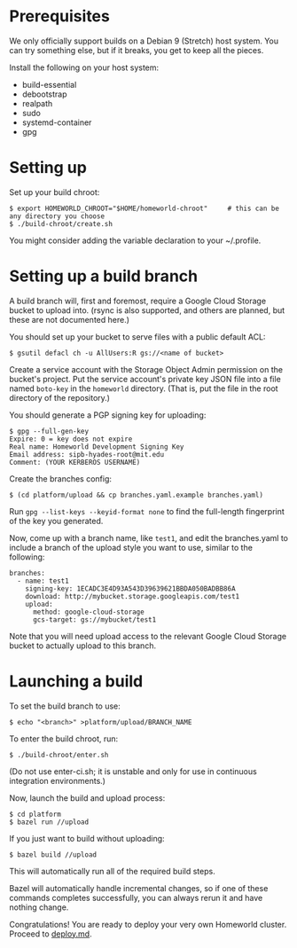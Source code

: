 # Prerequisites

We only officially support builds on a Debian 9 (Stretch) host system.
You can try something else, but if it breaks, you get to keep all the pieces.

Install the following on your host system:

 * build-essential
 * debootstrap
 * realpath
 * sudo
 * systemd-container
 * gpg

# Setting up

Set up your build chroot:

    $ export HOMEWORLD_CHROOT="$HOME/homeworld-chroot"     # this can be any directory you choose
    $ ./build-chroot/create.sh

You might consider adding the variable declaration to your ~/.profile.

# Setting up a build branch

A build branch will, first and foremost, require a Google Cloud Storage bucket to upload into.
(rsync is also supported, and others are planned, but these are not documented here.)

You should set up your bucket to serve files with a public default ACL:

    $ gsutil defacl ch -u AllUsers:R gs://<name of bucket>

Create a service account with the Storage Object Admin permission on the bucket's project.
Put the service account's private key JSON file into a file named `boto-key` in the `homeworld` directory.
(That is, put the file in the root directory of the repository.)

You should generate a PGP signing key for uploading:

    $ gpg --full-gen-key
    Expire: 0 = key does not expire
    Real name: Homeworld Development Signing Key
    Email address: sipb-hyades-root@mit.edu
    Comment: (YOUR KERBEROS USERNAME)

Create the branches config:

    $ (cd platform/upload && cp branches.yaml.example branches.yaml)

Run `gpg --list-keys --keyid-format none` to find the full-length fingerprint of the key you generated.

Now, come up with a branch name, like `test1`, and edit the branches.yaml to include a branch of the
upload style you want to use, similar to the following:

    branches:
      - name: test1
        signing-key: 1ECADC3E4D93A543D39639621BBDA050BADBB86A
        download: http://mybucket.storage.googleapis.com/test1
        upload:
          method: google-cloud-storage
          gcs-target: gs://mybucket/test1

Note that you will need upload access to the relevant Google Cloud Storage bucket to actually upload to this branch.

# Launching a build

To set the build branch to use:

    $ echo "<branch>" >platform/upload/BRANCH_NAME

To enter the build chroot, run:

    $ ./build-chroot/enter.sh

(Do not use enter-ci.sh; it is unstable and only for use in continuous integration environments.)

Now, launch the build and upload process:

    $ cd platform
    $ bazel run //upload

If you just want to build without uploading:

    $ bazel build //upload

This will automatically run all of the required build steps.

Bazel will automatically handle incremental changes, so if one of these commands completes successfully, you can always rerun it and have nothing change.

Congratulations! You are ready to deploy your very own Homeworld cluster. Proceed to [deploy.md](deploy.md).

